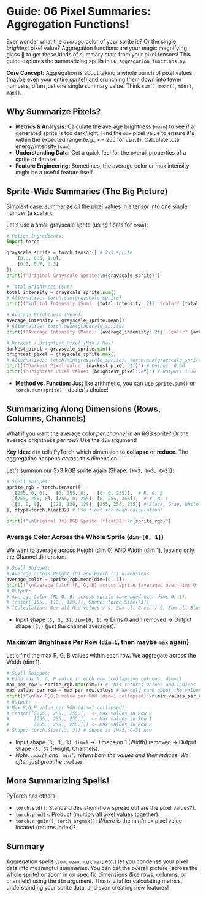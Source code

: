 # Guide: 06 Pixel Summaries: Aggregation Functions!

Ever wonder what the _average_ color of your sprite is? Or the single _brightest_ pixel value? Aggregation functions are your magic magnifying glass 🔎 to get these kinds of summary stats from your pixel tensors! This guide explores the summarizing spells in `06_aggregation_functions.py`.

**Core Concept:** Aggregation is about taking a whole bunch of pixel values (maybe even your entire sprite!) and crunching them down into fewer numbers, often just one single summary value. Think `sum()`, `mean()`, `min()`, `max()`.

## Why Summarize Pixels?

- **Metrics & Analysis:** Calculate the average brightness (`mean`) to see if a generated sprite is too dark/light. Find the `max` pixel value to ensure it's within the expected range (e.g., <= 255 for `uint8`). Calculate total energy/intensity (`sum`).
- **Understanding Data:** Get a quick feel for the overall properties of a sprite or dataset.
- **Feature Engineering:** Sometimes, the average color or max intensity might be a useful feature itself.

## Sprite-Wide Summaries (The Big Picture)

Simplest case: summarize _all_ the pixel values in a tensor into one single number (a scalar).

Let's use a small grayscale sprite (using floats for `mean`):

```python
# Potion Ingredients:
import torch

grayscale_sprite = torch.tensor([ # 2x3 sprite
    [0.0, 0.5, 1.0],
    [0.2, 0.7, 0.3]
])
print(f"Original Grayscale Sprite:\n{grayscale_sprite}")

# Total Brightness (Sum)
total_intensity = grayscale_sprite.sum()
# Alternative: torch.sum(grayscale_sprite)
print(f"\nTotal Intensity (Sum): {total_intensity:.2f}, Scalar? {total_intensity.ndim == 0}") # Output: 2.70, True

# Average Brightness (Mean)
average_intensity = grayscale_sprite.mean()
# Alternative: torch.mean(grayscale_sprite)
print(f"Average Intensity (Mean): {average_intensity:.2f}, Scalar? {average_intensity.ndim == 0}") # Output: 0.45, True

# Darkest / Brightest Pixel (Min / Max)
darkest_pixel = grayscale_sprite.min()
brightest_pixel = grayscale_sprite.max()
# Alternatives: torch.min(grayscale_sprite), torch.max(grayscale_sprite)
print(f"Darkest Pixel Value: {darkest_pixel:.2f}") # Output: 0.00
print(f"Brightest Pixel Value: {brightest_pixel:.2f}") # Output: 1.00
```

- **Method vs. Function:** Just like arithmetic, you can use `sprite.sum()` or `torch.sum(sprite)` – dealer's choice!

## Summarizing Along Dimensions (Rows, Columns, Channels)

What if you want the average color _per channel_ in an RGB sprite? Or the average brightness _per row_? Use the `dim` argument!

**Key Idea:** `dim` tells PyTorch which dimension to **collapse** or **reduce**. The aggregation happens _across_ this dimension.

Let's summon our 3x3 RGB sprite again (Shape: `[H=3, W=3, C=3]`):

```python
# Spell Snippet:
sprite_rgb = torch.tensor([
  [[255, 0, 0],   [0, 255, 0],   [0, 0, 255]],  # R, G, B
  [[255, 255, 0], [255, 0, 255], [0, 255, 255]],  # Y, M, C
  [[0, 0, 0],   [128, 128, 128], [255, 255, 255]] # Black, Gray, White
], dtype=torch.float32) # Use float for mean calculation!

print(f"\nOriginal 3x3 RGB Sprite (float32):\n{sprite_rgb}")
```

### Average Color Across the Whole Sprite (`dim=[0, 1]`)

We want to average across Height (dim 0) AND Width (dim 1), leaving only the Channel dimension.

```python
# Spell Snippet:
# Average across Height (0) and Width (1) dimensions
average_color = sprite_rgb.mean(dim=[0, 1])
print(f"\nAverage Color (R, G, B) across sprite (averaged over dims 0, 1):\n{average_color.round()}, Shape: {average_color.shape}")
# Output:
# Average Color (R, G, B) across sprite (averaged over dims 0, 1):
# tensor([155., 110., 129.]), Shape: torch.Size([3])
# (Calculation: Sum all Red values / 9, Sum all Green / 9, Sum all Blue / 9)
```

- Input shape `(3, 3, 3)`, `dim=[0, 1]` -> Dims 0 and 1 removed -> Output shape `(3,)` (just the channel averages).

### Maximum Brightness Per Row (`dim=1`, then maybe `max` again)

Let's find the max R, G, B values within each row. We aggregate across the Width (dim 1).

```python
# Spell Snippet:
# Find max R, G, B value in each row (collapsing columns, dim=1)
max_per_row = sprite_rgb.max(dim=1) # This returns values and indices
max_values_per_row = max_per_row.values # We only care about the values here
print(f"\nMax R,G,B value per ROW (dim=1 collapsed):\n{max_values_per_row}, Shape: {max_values_per_row.shape}")
# Output:
# Max R,G,B value per ROW (dim=1 collapsed):
# tensor([[255., 255., 255.],  <- Max values in Row 0
#         [255., 255., 255.],  <- Max values in Row 1
#         [255., 255., 255.]]) <- Max values in Row 2
# Shape: torch.Size([3, 3]) # Shape is [H=3, C=3] now
```

- Input shape `(3, 3, 3)`, `dim=1` -> Dimension 1 (Width) removed -> Output shape `(3, 3)` (Height, Channels).
- _Note: `.max()` and `.min()` return both the values and their indices. We often just grab the `.values`._

## More Summarizing Spells!

PyTorch has others:

- `torch.std()`: Standard deviation (how spread out are the pixel values?).
- `torch.prod()`: Product (multiply all pixel values together).
- `torch.argmin()`, `torch.argmax()`: _Where_ is the min/max pixel value located (returns index)?

## Summary

Aggregation spells (`sum`, `mean`, `min`, `max`, etc.) let you condense your pixel data into meaningful summaries. You can get the overall picture (across the whole sprite) or zoom in on specific dimensions (like rows, columns, or channels) using the `dim` argument. This is vital for calculating metrics, understanding your sprite data, and even creating new features!
